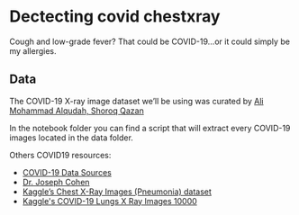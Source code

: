 # Dectecting covid chestxray

Cough and low-grade fever? That could be COVID-19…or it could simply be my allergies.

## Data

The COVID-19 X-ray image dataset we’ll be using was curated by [Ali Mohammad Alqudah, Shoroq Qazan](https://data.mendeley.com/datasets/2fxz4px6d8/4#folder-2eec69c7-9b6c-4864-b9d5-bd059e2dd24b)

In the notebook folder you can find a script that will extract every COVID-19 images located in the data folder.



Others COVID19 resources:

* [COVID-19 Data Sources](https://tamids.tamu.edu/2020/03/31/covid-19-data-sources/)
* [Dr. Joseph Cohen](https://github.com/ieee8023/covid-chestxray-dataset)
* [Kaggle’s Chest X-Ray Images (Pneumonia) dataset](https://www.kaggle.com/paultimothymooney/chest-xray-pneumonia)
* [Kaggle's COVID-19 Lungs X Ray Images 10000](https://www.kaggle.com/nabeelsajid917/covid-19-x-ray-10000-images?select=train_covid19.py)
